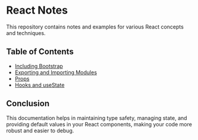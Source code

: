 # React Notes

This repository contains notes and examples for various React concepts and techniques.

## Table of Contents

- [Including Bootstrap](./docs/01_including-bootstrap.md)
- [Exporting and Importing Modules](./docs/02_exporting-importing-modules.md)
- [Props](./docs/03_props.md)
- [Hooks and useState](./docs/04_hooks-usestate.md)

## Conclusion

This documentation helps in maintaining type safety, managing state, and providing default values in your React components, making your code more robust and easier to debug.
